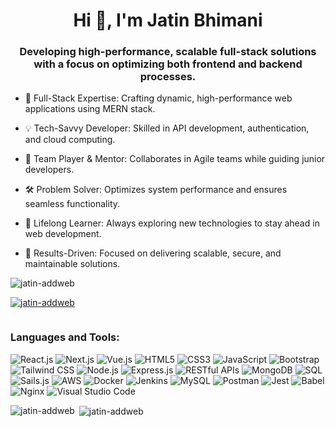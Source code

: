 <h1 align="center">Hi 👋, I'm Jatin Bhimani</h1>
<h3 align="center">Developing high-performance, scalable full-stack solutions with a focus on optimizing both frontend and backend processes.</h3>

- 🚀 Full-Stack Expertise: Crafting dynamic, high-performance web applications using MERN stack.
  
- 💡 Tech-Savvy Developer: Skilled in API development, authentication, and cloud computing.
  
- 🤝 Team Player & Mentor: Collaborates in Agile teams while guiding junior developers.
  
- 🛠️ Problem Solver: Optimizes system performance and ensures seamless functionality.
  
- 📖 Lifelong Learner: Always exploring new technologies to stay ahead in web development.
  
- 🎯 Results-Driven: Focused on delivering scalable, secure, and maintainable solutions.

<p align="left"> <img src="https://komarev.com/ghpvc/?username=jatin-addweb&label=Profile%20views&color=0e75b6&style=flat" alt="jatin-addweb" /> </p>
<p align="left"> <a href="https://github.com/ryo-ma/github-profile-trophy"><img src="https://github-profile-trophy.vercel.app/?username=jatin-addweb" alt="jatin-addweb" /></a> </p>
<p align="left"> <a href="https://twitter.com/" target="blank"><img src="https://img.shields.io/twitter/follow/?logo=twitter&style=for-the-badge" alt="" /></a> </p>
<h3 align="left">Languages and Tools:</h3>

![React.js](https://img.shields.io/badge/React.js-61DAFB?style=for-the-badge&logo=react&logoColor=black) 
![Next.js](https://img.shields.io/badge/Next.js-000000?style=for-the-badge&logo=nextdotjs&logoColor=white) 
![Vue.js](https://img.shields.io/badge/Vue.js-4FC08D?style=for-the-badge&logo=vuedotjs&logoColor=white) 
![HTML5](https://img.shields.io/badge/HTML5-E34F26?style=for-the-badge&logo=html5&logoColor=white) 
![CSS3](https://img.shields.io/badge/CSS3-1572B6?style=for-the-badge&logo=css3&logoColor=white) 
![JavaScript](https://img.shields.io/badge/JavaScript-F7DF1E?style=for-the-badge&logo=javascript&logoColor=black) 
![Bootstrap](https://img.shields.io/badge/Bootstrap-563D7C?style=for-the-badge&logo=bootstrap&logoColor=white) 
![Tailwind CSS](https://img.shields.io/badge/Tailwind_CSS-06B6D4?style=for-the-badge&logo=tailwindcss&logoColor=white) 
![Node.js](https://img.shields.io/badge/Node.js-339933?style=for-the-badge&logo=nodedotjs&logoColor=white) 
![Express.js](https://img.shields.io/badge/Express.js-000000?style=for-the-badge&logo=express&logoColor=white) 
![RESTful APIs](https://img.shields.io/badge/RESTful_APIs-008080?style=for-the-badge&logo=api&logoColor=white) 
![MongoDB](https://img.shields.io/badge/MongoDB-47A248?style=for-the-badge&logo=mongodb&logoColor=white) 
![SQL](https://img.shields.io/badge/SQL-4479A1?style=for-the-badge&logo=sqlite&logoColor=white) 
![Sails.js](https://img.shields.io/badge/Sails.js-0078D4?style=for-the-badge&logo=sailsdotjs&logoColor=white) 
![AWS](https://img.shields.io/badge/AWS-232F3E?style=for-the-badge&logo=amazonaws&logoColor=white) 
![Docker](https://img.shields.io/badge/Docker-2496ED?style=for-the-badge&logo=docker&logoColor=white) 
![Jenkins](https://img.shields.io/badge/Jenkins-D24939?style=for-the-badge&logo=jenkins&logoColor=white) 
![MySQL](https://img.shields.io/badge/MySQL-4479A1?style=for-the-badge&logo=mysql&logoColor=white) 
![Postman](https://img.shields.io/badge/Postman-FF6C37?style=for-the-badge&logo=postman&logoColor=white) 
![Jest](https://img.shields.io/badge/Jest-C21325?style=for-the-badge&logo=jest&logoColor=white) 
![Babel](https://img.shields.io/badge/Babel-F9DC3E?style=for-the-badge&logo=babel&logoColor=black) 
![Nginx](https://img.shields.io/badge/Nginx-269539?style=for-the-badge&logo=nginx&logoColor=white) 
![Visual Studio Code](https://img.shields.io/badge/VS_Code-007ACC?style=for-the-badge&logo=visualstudiocode&logoColor=white)

<p><img align="left" src="https://github-readme-stats.vercel.app/api/top-langs?username=jatin-addweb&show_icons=true&locale=en&layout=compact" alt="jatin-addweb" /></p>

<p>&nbsp;<img align="center" src="https://github-readme-stats.vercel.app/api?username=jatin-addweb&show_icons=true&locale=en" alt="jatin-addweb" /></p>
